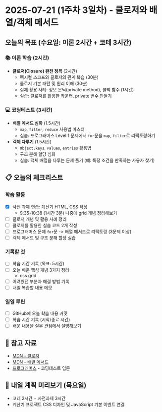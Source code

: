 # 2025-07-21 (1주차 3일차) - 클로저와 배열/객체 메서드

## 오늘의 목표 (수요일: 이론 2시간 + 코테 3시간)

### 📚 이론 학습 (2시간)

- **클로저(Closure) 완전 정복** (2시간)
  - 렉시컬 스코프와 클로저의 관계 복습 (30분)
  - 클로저 기본 패턴 및 원리 이해 (30분)
  - 실제 활용 사례: 정보 은닉(private method), 콜백 함수 (1시간)
  - 실습: 클로저를 활용한 카운터, private 변수 만들기

### 💻 코딩테스트 (3시간)

- **배열 메서드 심화** (1.5시간)
  - `map`, `filter`, `reduce` 사용법 마스터
  - 실습: 프로그래머스 Level 1 문제에서 `for`문을 `map`, `filter`로 리팩토링하기
- **객체 다루기** (1.5시간)
  - `Object.keys`, `values`, `entries` 활용법
  - 구조 분해 할당 심화
  - 실습: 객체 배열을 다루는 문제 풀기 (예: 특정 조건을 만족하는 사용자 찾기)

## 📋 오늘의 체크리스트

### 학습 활동

- [x] 사전 과제 연습: 계산기 HTML, CSS 작성
  - 9:35-10:38 (1시간 3분) 나중에 grid 개념 정리해보기
- [ ] 클로저 개념 및 활용 사례 정리
- [ ] 클로저를 활용한 실습 코드 2개 작성
- [ ] 프로그래머스 문제 `for`문 -> 배열 메서드로 리팩토링 (3문제 이상)
- [ ] 객체 메서드 및 구조 분해 할당 실습

### 기록할 것

- [ ] 학습 시간 기록 (목표: 5시간)
- [ ] 오늘 배운 핵심 개념 3가지 정리
  - css grid
- [ ] 어려웠던 부분과 해결 방법 기록
- [ ] 내일 복습할 내용 메모

### 일일 루틴

- [ ] GitHub에 오늘 학습 내용 커밋
- [ ] 학습 시간 기록 (시작/종료 시간)
- [ ] 배운 내용을 실무 관점에서 설명해보기

## 📝 참고 자료

- [MDN - 클로저](https://developer.mozilla.org/ko/docs/Web/JavaScript/Closures)
- [MDN - 배열 메서드](https://developer.mozilla.org/ko/docs/Web/JavaScript/Reference/Global_Objects/Array)
- [프로그래머스](https://programmers.co.kr/) - 코딩테스트 입문

## 🎯 내일 계획 미리보기 (목요일)

- 코테 2시간 + 사전과제 3시간
- 계산기 프로젝트 CSS 디자인 및 JavaScript 기본 이벤트 연결
